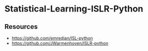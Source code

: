 # Statistical-Learning-ISLR-Python







## Resources
* https://github.com/emredjan/ISL-python
* https://github.com/JWarmenhoven/ISLR-python
